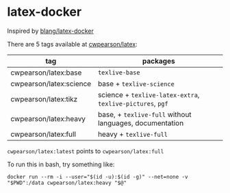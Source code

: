 # latex-docker

Inspired by [blang/latex-docker](https://github.com/blang/latex-docker)

There are 5 tags available at [cwpearson/latex](https://hub.docker.com/r/cwpearson/latex/):

| tag | packages |
| -- | -- |
| cwpearson/latex:base    | `texlive-base` |
| cwpearson/latex:science | base + `texlive-science` |
| cwpearson/latex:tikz    | science + `texlive-latex-extra`, `texlive-pictures`, `pgf` |
| cwpearson/latex:heavy   | base, + `texlive-full` without languages, documentation
| cwpearson/latex:full    | heavy + `texlive-full`

`cwpearson/latex:latest` points to `cwpearson/latex:full`

To run this in bash, try something like:

    docker run --rm -i --user="$(id -u):$(id -g)" --net=none -v "$PWD":/data cwpearson/latex:heavy "$@"
